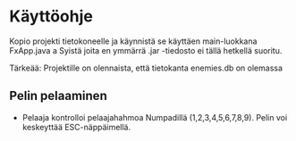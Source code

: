 ﻿# Käyttöohje
Kopio projekti tietokoneelle ja käynnistä se käyttäen main-luokkana FxApp.java a
Syistä joita en ymmärrä .jar -tiedosto ei tällä hetkellä suoritu.

Tärkeää: Projektille on olennaista, että tietokanta enemies.db on olemassa

## Pelin pelaaminen

- Pelaaja kontrolloi pelaajahahmoa Numpadillä (1,2,3,4,5,6,7,8,9). Pelin voi keskeyttää ESC-näppäimellä.
